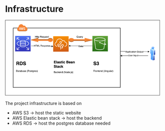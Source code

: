 # Infrastructure

![alt text](./Infrastructure.png)

The project infrastructure is based on
- AWS S3 -> host the static website
- AWS Elastic bean stack -> host the backend
- AWS RDS -> host the postgres database needed